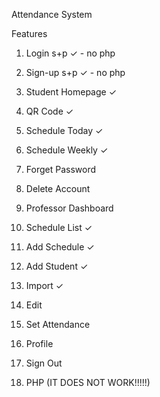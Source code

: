 Attendance System

Features
1. Login s+p ✓ - no php
2. Sign-up s+p ✓ - no php
3. Student Homepage ✓
4. QR Code ✓
5. Schedule Today ✓
6. Schedule Weekly ✓
7. Forget Password
8. Delete Account

9. Professor Dashboard
10. Schedule List ✓
11. Add Schedule ✓
12. Add Student ✓
13. Import ✓
14. Edit
15. Set Attendance
16. Profile
17. Sign Out

18. PHP (IT DOES NOT WORK!!!!!)
